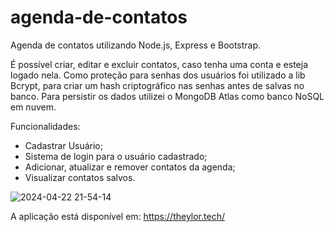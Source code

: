 # agenda-de-contatos
Agenda de contatos utilizando Node.js, Express e Bootstrap.

É possível criar, editar e excluir contatos, caso tenha uma conta e esteja logado nela. Como proteção para senhas dos usuários foi utilizado a lib Bcrypt, para criar um hash criptográfico nas senhas antes de salvas no banco.
Para persistir os dados utilizei o MongoDB Atlas como banco NoSQL em nuvem.

Funcionalidades:
- Cadastrar Usuário;
- Sistema de login para o usuário cadastrado;
- Adicionar, atualizar e remover contatos da agenda;
- Visualizar contatos salvos.


![2024-04-22 21-54-14](https://github.com/theyloralbuquerque/agenda-de-contatos/assets/109389510/96317f43-d65e-4f79-9058-0d0d42f8dcf8)


A aplicação está disponível em: https://theylor.tech/

